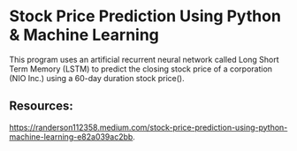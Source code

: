 # Stock Price Prediction Using Python & Machine Learning

This program uses an artificial recurrent neural network called Long Short Term Memory (LSTM) to predict the closing stock price of a corporation (NIO Inc.) using a 60-day duration stock price().

## Resources:
https://randerson112358.medium.com/stock-price-prediction-using-python-machine-learning-e82a039ac2bb.
